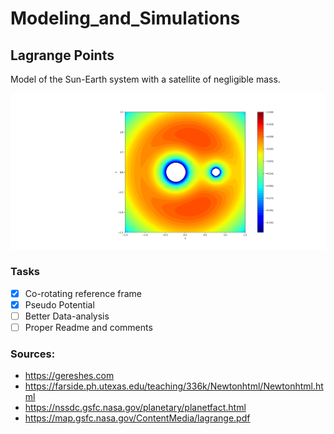 # Modeling_and_Simulations

## Lagrange Points
Model of the Sun-Earth system with a satellite of negligible mass.  


![What is this](Figure_1.png)

### Tasks

- [x] Co-rotating reference frame
- [x] Pseudo Potential
- [ ] Better Data-analysis
- [ ] Proper Readme and comments

### Sources: 
* https://gereshes.com
* https://farside.ph.utexas.edu/teaching/336k/Newtonhtml/Newtonhtml.html
* https://nssdc.gsfc.nasa.gov/planetary/planetfact.html 
* https://map.gsfc.nasa.gov/ContentMedia/lagrange.pdf
